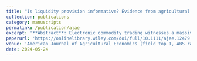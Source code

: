```yaml
---
title: "Is liquidity provision informative? Evidence from agricultural futures markets with Teresa Serra (co-authored)"
collection: publications
category: manuscripts
permalink: /publication/ajae
excerpt: '**Abstract**: Electronic commodity trading witnesses a massive volume of order messages every trading day, but little is known about their informativeness. We examine limit order dynamics and their role in price discovery in the Chicago Mercantile Exchange (CME) corn, soybean, and wheat futures markets from January 2019 to June 2020, using order-level data. Between 75% and 79% of the large number of limit orders submitted are then deleted, which contrasts with the much smaller proportion getting executed or revised. Aggressive trades and limit orders substantially contribute to price discovery, whereas nonaggressive trades and limit orders, representing most market events, play a minor role. Following public information releases, there is a shift in trading strategies, with trades contributing more to price discovery and aggressive limit orders contributing less, compared to non-release days. Our findings suggest that most limit orders in agricultural futures markets continue to play the traditional role of uninformed liquidity provision. <br> <br> [SSRN version](https://papers.ssrn.com/sol3/papers.cfm?abstract_id=4795329); [AFA version](https://afajof.org/management/viewp.php?n=63476); [Internet Appendix](https://www.dropbox.com/scl/fi/hxwnuwjh1e1wfk6lgdv7h/AJAE_online_appendix.pdf?rlkey=o1fmsl524u9vpisbv87gwxkch&e=1&dl=0); [Replication Codes](https://www.dropbox.com/scl/fi/2tty65wu3lzevcvoped09/Replication_Codes.zip?rlkey=ajs0urgpp5utflh9ewgvwiw27&dl=0); [CME Data Cleaning Notes](https://www.dropbox.com/scl/fi/c38mrquy6a3vv03vbqf0v/Data-cleaning.pdf?rlkey=faameal5226tjk1m2gislsr6o&dl=0); [AFA Poster](https://www.dropbox.com/scl/fi/ie29qk29udjt0z632s5y8/AFA2024_poster.pdf?rlkey=gd4grb3obucbk67cddqy40i76&dl=0); [Slides](https://www.dropbox.com/scl/fi/fwxjdti81lot61jtgwkyr/AJAE-slides.pdf?rlkey=op6t73upmgrb3duyye2esq8pu&dl=0) <br> <br> Using the order book directly reconstructed by the Market by Order (MBO) data and also providing evidence on the revolution of price discovery during the public WASDE announcement, thus subsuming the results of my Master thesis at UIUC. <br> <br>**Presentations**: 2024 AFA Ph.D. Poster Session, 2023 NCCC-134, University of Illinois at Urbana-Champaign ACE Commercial Ag <br> <br> **Awards**: 2024 Peer-Reviewed Research Achievement, ACE Dept, UIUC.'
paperurl: 'https://onlinelibrary.wiley.com/doi/full/10.1111/ajae.12479'
venue: 'American Journal of Agricultural Economics (field top 1, ABS ranking 3)' 
date: 2024-05-24
---
```

